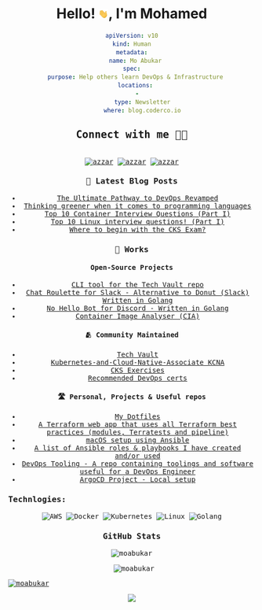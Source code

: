 <div align="center">
<h1 align="center">Hello! <img width="20" src="https://github.com/1999AZZAR/1999AZZAR/blob/main/resources/img/waving.gif">, I'm Mohamed</h1>

```yaml
apiVersion: v10
kind: Human
metadata:
  name: Mo Abukar
spec:
  purpose: Help others learn DevOps & Infrastructure
  locations:
    - 
      type: Newsletter
      where: blog.coderco.io
```

<div>
  <samp>
    <h2 align="center">Connect with me 🤝🏻</h2>
    <p align="center">
      <br/>
      <a href="https://www.linkedin.com/in/moabukar/" target="blank"><img align="center"
         src="https://img.shields.io/badge/linkedin-%231DA1F2.svg?style=for-the-badge&logo=linkedin&logoColor=white"
         alt="azzar" height="30"/></a>
      <a href="https://twitter.com/moabukar_1" target="blank"><img align="center"
         src="https://img.shields.io/badge/twitter-1DA1F2.svg?style=for-the-badge&logo=twitter&logoColor=white"
         alt="azzar" height="30"/></a>
      <a href="https://moabukar.medium.com/" target="blank"><img align="center"
          src="https://img.shields.io/badge/Medium-12100E?style=for-the-badge&logo=medium&logoColor=white"
          alt="azzar" height="30"/></a>
</details>

<!-- ### Hi there, I'm Mohamed 👋

🔭  Mohamed is an Engineer at heart. A Cloud-Native, DevOps and GitOps Enthusiast who has a passion for learning new technologies and sharing his knowledge to the community.

🌱  Enjoys contributing to running open-source projects and in the near-future, aims to create an open-source project -->


### 📕 Latest Blog Posts

<!-- BLOG-POST-LIST:START -->
- [The Ultimate Pathway to DevOps Revamped](https://moabukar.medium.com/the-ultimate-pathway-to-devops-revamped-5cbbbc2a772e?source=rss-b477510909ef------2)
- [Thinking greener when it comes to programming languages](https://medium.com/trainline/thinking-greener-when-it-comes-to-programming-languages-60bbef195494?source=rss-b477510909ef------2)
- [Top 10 Container Interview Questions &lpar;Part I&rpar;](https://moabukar.medium.com/top-10-container-interview-questions-part-i-7877be053811?source=rss-b477510909ef------2)
- [Top 10 Linux interview questions! &lpar;Part I&rpar;](https://moabukar.medium.com/top-10-linux-interview-questions-part-i-2288e32e3ff3?source=rss-b477510909ef------2)
- [Where to begin with the CKS Exam?](https://moabukar.medium.com/where-to-begin-with-the-cks-exam-5cf0dcc86f76?source=rss-b477510909ef------2)
<!-- BLOG-POST-LIST:END -->

### 🎯 Works
  
#### Open-Source Projects

- [CLI tool for the Tech Vault repo](https://github.com/moabukar/tech-vault-cli)
- [Chat Roulette for Slack - Alternative to Donut (Slack) Written in Golang](https://github.com/chat-roulettte/chat-roulette)
- [No Hello Bot for Discord - Written in Golang](https://github.com/moabukar/no-hello-bot)
- [Container Image Analyser (CIA)](https://github.com/moabukar/cia)


#### 🫂 Community Maintained

- [Tech Vault](https://github.com/moabukar/tech-vault)
- [Kubernetes-and-Cloud-Native-Associate KCNA](https://github.com/moabukar/Kubernetes-and-Cloud-Native-Associate-KCNA)
- [CKS Exercises](https://github.com/moabukar/CKS-Exercises-Certified-Kubernetes-Security-Specialist)
- [Recommended DevOps certs](https://github.com/moabukar/Recommended-DevOps-certs)

#### 🛣️ Personal, Projects & Useful repos

- [My Dotfiles](https://github.com/moabukar/dotfiles)
- [A Terraform web app that uses all Terraform best practices (modules, Terratests and pipeline)](https://github.com/moabukar/tf-webapp)
- [macOS setup using Ansible](https://github.com/moabukar/ansible-mac)
- [A list of Ansible roles & playbooks I have created and/or used](https://github.com/moabukar/ansible2.0)
- [DevOps Tooling - A repo containing toolings and software useful for a DevOps Engineer](https://github.com/moabukar/DevOps-Tooling)
- [ArgoCD Project - Local setup](https://github.com/moabukar/argocd)

<!-- <h3 align="left">Connect with me 🤝🏻 :</h3>
<p align="left">
<a href="https://twitter.com/moabukar_1" target="blank"><img align="center" src="https://raw.githubusercontent.com/rahuldkjain/github-profile-readme-generator/master/src/images/icons/Social/twitter.svg" alt="moabukar_1" height="30" width="40" /></a>
<a href="https://medium.com/@moabukar" target="blank"><img align="center" src="https://raw.githubusercontent.com/rahuldkjain/github-profile-readme-generator/master/src/images/icons/Social/medium.svg" alt="@moabukar" height="30" width="40" /></a>
<a href="https://linkedin.com/in/mohamed-abukar" target="blank"><img align="center" src="https://raw.githubusercontent.com/rahuldkjain/github-profile-readme-generator/master/src/images/icons/Social/linked-in-alt.svg" alt="mohamed-abukar" height="30" width="40" /></a>
</p> -->


<h3 align="left">Technlogies:</h3>
<p align="center"> 

![AWS](https://img.shields.io/badge/-AWS-000?&logo=Amazon-AWS&logoColor=F90)
![Docker](https://img.shields.io/badge/-Docker-000?&logo=Docker)
![Kubernetes](https://img.shields.io/badge/-Kubernetes-000?&logo=Kubernetes)
![Linux](https://img.shields.io/badge/-Linux-000?&logo=Linux)
![Golang](https://img.shields.io/badge/Go-00ADD8?style=for-the-badge&logo=go&logoColor=white) 


<!-- <a href="https://golang.org" target="_blank" rel="noreferrer"> <img src="https://raw.githubusercontent.com/devicons/devicon/master/icons/go/go-original.svg" alt="go" width="40" height="40"/> </a> 
<a href="https://www.jenkins.io" target="_blank" rel="noreferrer"> <img src="https://www.vectorlogo.zone/logos/jenkins/jenkins-icon.svg" alt="jenkins" width="40" height="40"/> </a> 
<a href="https://kubernetes.io" target="_blank" rel="noreferrer"> <img src="https://www.vectorlogo.zone/logos/kubernetes/kubernetes-icon.svg" alt="kubernetes" width="40" height="40"/> </a> <a href="https://www.linux.org/" target="_blank" rel="noreferrer"> <img src="https://raw.githubusercontent.com/devicons/devicon/master/icons/linux/linux-original.svg" alt="linux" width="40" height="40"/> </a> 
<a href="https://www.python.org" target="_blank" rel="noreferrer"> <img src="https://raw.githubusercontent.com/devicons/devicon/master/icons/python/python-original.svg" alt="python" width="40" height="40"/> 
</a> 
</a href="https://www.terraform.io/" target="_blank" rel="noreferrer">  <img src="https://opensenselabs.com/sites/default/files/inline-images/terraform.png" alt="Terraform" width="40" height="40" > </a> -->


### GitHub Stats

<p><img align="center" src="https://github-readme-stats.vercel.app/api/top-langs?username=moabukar&show_icons=true&locale=en&layout=compact" alt="moabukar" /></p>

<p>&nbsp;<img align="center" src="https://github-readme-stats.vercel.app/api?username=moabukar&show_icons=true&locale=en" alt="moabukar" /></p>

<p align="left"> <a href="https://github.com/ryo-ma/github-profile-trophy"><img src="https://github-profile-trophy.vercel.app/?username=moabukar" alt="moabukar" /></a> </p>

<p align="center">
  <img src="https://komarev.com/ghpvc/?username=moabukar&color=green&style=liquid" />
</p>
